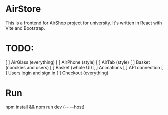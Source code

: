 # AirStore
This is a frontend for AirShop project for university. It's written in React with Vite and Bootstrap.
# TODO:
[ ] AirGlass (everything)
[ ] AirPhone (style)
[ ] AirTab (style)
[ ] Basket (coockies and users)
[ ] Basket (whole UI)
[ ] Animations
[ ] API connection
[ ] Users login and sign in
[ ] Checkout (everything)
# Run
npm install && npm run dev (-- --host)
